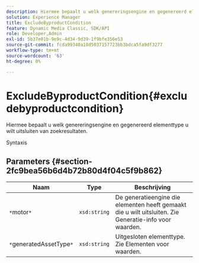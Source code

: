 ```yaml
---
description: Hiermee bepaalt u welk genereringsengine en gegenereerd elementtype u wilt uitsluiten van zoekresultaten.
solution: Experience Manager
title: ExcludeByproductCondition
feature: Dynamic Media Classic, SDK/API
role: Developer,Admin
exl-id: 5b37e01b-9e9c-4d34-9d39-1f9bfe356e53
source-git-commit: fcda99340a18d5037157723bb3bdca5fa9df3277
workflow-type: tm+mt
source-wordcount: '63'
ht-degree: 0%

---
```


# ExcludeByproductCondition{#excludebyproductcondition}

Hiermee bepaalt u welk genereringsengine en gegenereerd elementtype u wilt uitsluiten van zoekresultaten.

Syntaxis

## Parameters {#section-2fc9bea56b6d4b72b80d4f04c5f9b862}

| Naam | Type | Beschrijving |
|---|---|---|
| `*`motor`*` | `xsd:string` | De generatieengine die elementen heeft gemaakt die u wilt uitsluiten. Zie Generatie-info voor waarden. |
| `*`generatedAssetType`*` | `xsd:string` | Uitgesloten elementtype. Zie Elementen voor waarden. |
